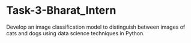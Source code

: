 # Task-3-Bharat_Intern
Develop an image classification model to distinguish between images of cats and dogs using data science techniques in Python.
